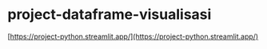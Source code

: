 # project-dataframe-visualisasi
[https://project-python.streamlit.app/](https://project-python.streamlit.app/)
